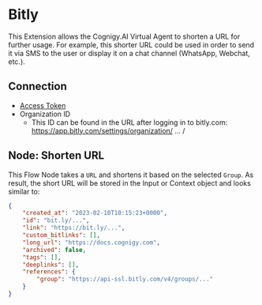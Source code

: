 ﻿# Bitly

This Extension allows the Cognigy.AI Virtual Agent to shorten a URL for further usage. For example, this shorter URL could be used in order to send it via SMS to the user or display it on a chat channel (WhatsApp, Webchat, etc.).

## Connection

- [Access Token](https://app.bitly.com/settings/api/)
- Organization ID
  - This ID can be found in the URL after logging in to bitly.com: https://app.bitly.com/settings/organization/ ... /

## Node: Shorten URL

This Flow Node takes a `URL` and shortens it based on the selected `Group`. As result, the short URL will be stored in the Input or Context object and looks similar to:

```json
{
    "created_at": "2023-02-10T10:15:23+0000",
    "id": "bit.ly/...",
    "link": "https://bit.ly/...",
    "custom_bitlinks": [],
    "long_url": "https://docs.cognigy.com",
    "archived": false,
    "tags": [],
    "deeplinks": [],
    "references": {
        "group": "https://api-ssl.bitly.com/v4/groups/..."
    }
}
```